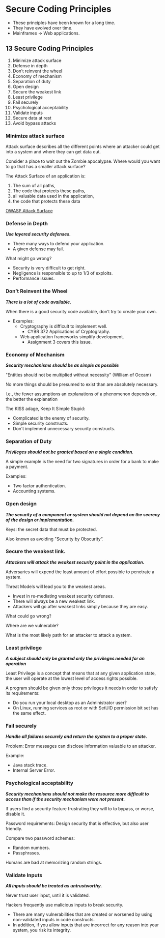 # Secure Coding Principles

- These principles have been known for a long time.
- They have evolved over time.
- Mainframes -> Web applications.

## 13 Secure Coding Principles

1. Minimize attack surface
2. Defense in depth
3. Don’t reinvent the wheel
4. Economy of mechanism
5. Separation of duty
6. Open design 
7. Secure the weakest link
8. Least privilege
9. Fail securely 
10. Psychological acceptability
11. Validate inputs
12. Secure data at rest
13. Avoid bypass attacks

### Minimize attack surface

Attack surface describes all the different points where an attacker could get
into a system and where they can get data out.

Consider a place to wait out the Zombie apocalypse. Where would you want to go
that has a smaller attack surface?

The Attack Surface of an application is:
1. The sum of all paths,
2. The code that protects these paths,
3. all valuable data used in the application,
4. the code that protects these data

[OWASP Attack
Surface](https://cheatsheetseries.owasp.org/cheatsheets/Attack_Surface_Analysis_Cheat_Sheet.html)

### Defense in Depth

***Use layered security defenses.***

- There many ways to defend your application.
- A given defense may fail.

What might go wrong?
- Security is very difficult to get right.
- Negligence is responsible to up to 1/3 of exploits.
- Performance issues.

### Don’t Reinvent the Wheel

***There is a lot of code available.***

When there is a good security code available, don’t try to create your own.

- Examples:
     - Cryptography is difficult to implement well.
        - CYBR 372 Applications of Cryptography.
    - Web application frameworks simplify development.
        - Assignment 3 covers this issue.

### Economy of Mechanism

***Security mechanisms should be as simple as possible***

"Entities should not be multiplied without necessity" (William of Occam)

No more things should be presumed to exist than are absolutely necessary.

I.e., the fewer assumptions an explanations of a phenomenon depends on, the
better the explanation

The KISS adage, Keep It Simple Stupid:
- Complicated is the enemy of security.
- Simple security constructs.
- Don't implement unnecessary security constructs.

### Separation of Duty

***Privileges should not be granted based on a single condition.***

A simple example is the need for two signatures in order for a bank to make a
payment.

Examples:
- Two factor authentication.
- Accounting systems.

### Open design

***The security of a component or system should not depend on the secrecy of
the design or implementation.***

Keys: the secret data that must be protected.

Also known as avoiding "Security by Obscurity“.

### Secure the weakest link.

***Attackers will attack the weakest security point in the application.***

Adversaries will expend the least amount of effort possible to penetrate a
system.

Threat Models will lead you to the weakest areas.
- Invest in re-mediating weakest security defenses.
- There will always be a new weakest link.
-  Attackers will go after weakest links simply because they are easy.

What could go wrong?

Where are we vulnerable?

What is the most likely path for an attacker to attack a system.

### Least privilege

***A subject should only be granted only the privileges needed for an
operation***

Least Privilege is a concept that means that at any given application state,
the user will operate at the lowest level of access rights possible.

A program should be given only those privileges it needs in order to satisfy
its requirements:
- Do you run your local desktop as an Administrator user?
- On Linux, running services as root or with SetUID permission bit set has
  the same effect.

### Fail securely

***Handle all failures securely and return the system to a proper state.***

Problem: Error messages can disclose information valuable to an attacker.

Example:
- Java stack trace.
- Internal Server Error.

### Psychological acceptability

***Security mechanisms should not make the resource more difficult to access
than if the security mechanism were not present.***

If users find a security feature frustrating they will to to bypass, or worse,
disable it.

Password requirements: Design security that is effective, but also user
friendly.

Compare two password schemes:
- Random numbers.
- Passphrases.

Humans are bad at memorizing random strings.

### Validate Inputs

***All inputs should be treated as untrustworthy.***

Never trust user input, until it is validated.

Hackers frequently use malicious inputs to break security.

- There are many vulnerabilities that are created or worsened by using
  non-validated inputs in code constructs.
- In addition, if you allow inputs that are incorrect for any reason into
  your system, you risk its integrity.
